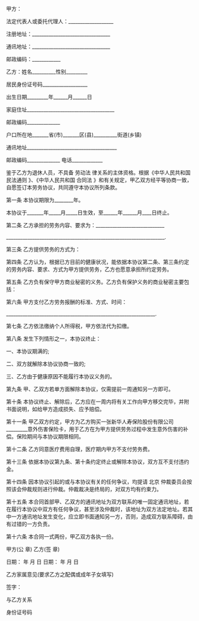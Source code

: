
 


甲方：


法定代表人或委托代理人：___________________


注册地址：_________________________________


通讯地址：_________________________________


邮政编码：____________


乙方：姓名__________性别_________


居民身份证号码___________________


出生日期_________年______月______日


家庭住址_____________________________________


邮政编码______________


户口所在地_______省(市)_______区(县)__________街道(乡镇)


通讯地址______________________________________


邮政编码______________ 电话_____________


鉴于乙方为退休人员，不具备
劳动法
律关系的主体资格。根据《中华人民共和国
民法通则
》、《中华人民共和国
合同法
》和有关规定，甲乙双方经平等协商一致，自愿签订本劳务协议，共同遵守本协议所列条款。


第一条 本协议期限为________年。


本协议于_______年_____月_____日生效，至______年______月____日终止。


第二条 乙方承担的劳务内容、要求为：_____________________________


___________________________________________________________________.


第三条 乙方提供劳务的方式为：


第四条 乙方认为，根据已方目前的健康状况，能依据本协议第二条、第三条约定的劳务内容、要求、方式为甲方提供劳务，乙方也愿意承担所约定劳务。


第五条 乙方负有保守甲方商业秘密的义务。乙方负有保护义务的商业秘密主要包括：


第六条 甲方支付乙方劳务报酬的标准、方式、时间：


_______________________________________________________________.


第七条 乙方依法缴纳个人所得税，甲方依法代为扣缴。


第八条 发生下列情形之一，本协议终止：


一、本协议期满的;


二、双方就解除本协议协商一致的;


三、乙方由于健康原因不能履行本协议义务的。


第九条 甲、乙双方若单方面解除本协议，仅需提前一周通知另一方即可。


第十条 本协议终止、解除后，乙方应在一周内将有关工作向甲方移交完毕，并附书面说明，如给甲方造成损失、应予赔偿。


第十一条 甲乙双方约定，甲方为乙方购买一张新华人寿保险股份有限公司_________意外伤害保险卡，用于乙方在为甲方提供劳务过程中发生意外伤害的补偿。保险期间与本协议期限相同。


第十二条 乙方同意医疗费用自理，医疗期内甲方不支付劳务费。


第十三条 依据本协议第九条、第十条约定终止或解除本协议，双方互不支付违约金。


第十四条 因本协议引起的或与本协议有关的任何争议，均提请
北京
仲裁委员会按照该会仲裁规则进行仲裁。仲裁裁决是终局的，对双方均有约束力。


第十五条 本合同首部甲、乙双方的通讯地址为双方联系的唯一固定通讯地址，若在履行本协议中双方有任何争议，甚至涉及仲裁时，该地址为双方法定地址。若其中一方通讯地址发生变化，应立即书面通知另一方，否则，造成双方联系障碍，由有过错的一方负责。


第十六条 本合同一式两份，甲乙双方各执一份。


甲方(公 章) 乙方(签 章)


日期： 年 月 日 日期： 年 月 日


乙方家属意见(要求乙方之配偶或成年子女填写)


签字：


与乙方关系


身份证号码
 


 

 
 
 
 
 
  


  
 

  


  


  
 
 
 
 

